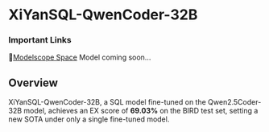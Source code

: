 #  XiYanSQL-QwenCoder-32B

### Important Links
🤗[Modelscope Space](https://www.modelscope.cn/studios/XGenerationLab/XiYanSQL-QwenCoder-32B)
Model coming soon...

## Overview
XiYanSQL-QwenCoder-32B, a SQL model fine-tuned on the Qwen2.5Coder-32B model, achieves an EX score of **69.03%** on the BIRD test set, setting a new SOTA under only a single fine-tuned model.
